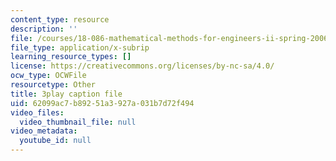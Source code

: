 ```yaml
---
content_type: resource
description: ''
file: /courses/18-086-mathematical-methods-for-engineers-ii-spring-2006/62099ac7b89251a3927a031b7d72f494_dxNyJxI_2eI.vtt
file_type: application/x-subrip
learning_resource_types: []
license: https://creativecommons.org/licenses/by-nc-sa/4.0/
ocw_type: OCWFile
resourcetype: Other
title: 3play caption file
uid: 62099ac7-b892-51a3-927a-031b7d72f494
video_files:
  video_thumbnail_file: null
video_metadata:
  youtube_id: null
---
```

